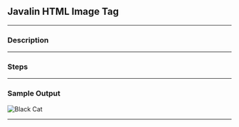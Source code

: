 ## Javalin HTML Image Tag
---
### Description


---
### Steps

---
### Sample Output

<img src="https://codaio.imgix.net/docs/CpjqXktcUg/blobs/bl-Bj5iTjmDf9/a6fdf2b1288afd1010dd13233f1d52e1c25b6a8b2124e3f45bcd25433ca10f848fec6e561b8e406b9cc45d4e69cbd0f57e793c1cc79151f94f75ace939870ccd75188031fa450b453e2a7ba9860ca10fd2db1e448257f74613a71b5462eee07004658279?auto=format%2Ccompress&fit=max&dpr=2" alt="Black Cat">

---

